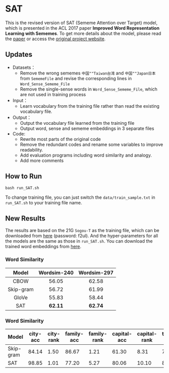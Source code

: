 # SAT
This is the revised version of SAT (Sememe Attention over Target) model, which is presented in the ACL 2017 paper **Improved Word Representation Learning with Sememes**. To get more details about the model, please read the [paper](http://nlp.csai.tsinghua.edu.cn/~lzy/publications/acl2017_sememe.pdf) or access the [original project website](https://github.com/thunlp/SE-WRL).

## Updates
- Datasets：
	- Remove the wrong sememes `中国""Taiwan台湾` and `中国""Japan日本` from `SememeFile` and revise the corresponding lines in  `Word_Sense_Sememe_File`
	- Remove the single-sense words in `Word_Sense_Sememe_File`, which are not used in training process
- Input：
	- Learn vocabulary from the training file rather than read the existing vocabulary file.
- Output：
	- Output the vocabulary file learned from the training file
	- Output word, sense and sememe embeddings in 3 separate files
- Code: 
	- Rewrite most parts of the original code
	- Remove the redundant codes and rename some variables to improve readability.
	- Add evaluation programs including word similarity and analogy.
	- Add more comments

## How to Run

```
bash run_SAT.sh
```

To change training file, you can just switch the `data/train_sample.txt` in `run_SAT.sh` to your training file name.
## New Results

The results are based on the 21G `Sogou-T` as the training file, which can be downloaded from [here](https://pan.baidu.com/s/1kXgkyJ9) (password: f2ul). And the hyper-parameters for all the models are the same as those in `run_SAT.sh`. You can download the trained word embeddings from [here](https://cloud.tsinghua.edu.cn/d/351dc8b436bb4a5dba34/).

### Word Similarity

|   Model   | Wordsim-240 | Wordsim-297 |
| :-------: | :---------: | :---------: |
|   CBOW    |    56.05    |    62.58    |
| Skip-gram |    56.72    |    61.99    |
|   GloVe   |    55.83    |    58.44    |
|    SAT    |  **62.11**  |  **62.74**  |

### Word Similarity


Model|city-acc|city-rank|family-acc|family-rank|capital-acc|capital-rank|total-acc|total-rank|
---|---|---|---|---|---|---|---|---|
Skip-gram|84.14|1.50|86.67|1.21|61.30|8.31|70.70|5.66|
SAT|98.85|1.01|77.20|5.27|80.06|10.10|82.29|7.52|


